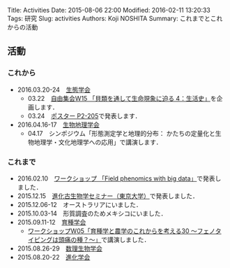 Title: Activities
Date: 2015-08-06 22:00
Modified: 2016-02-11 13:20:33
Tags: 研究
Slug: activities
Authors: Koji NOSHITA
Summary: これまでとこれからの活動

## 活動
### これから
* 2016.03.20-24　[生態学会](http://www.esj.ne.jp/meeting/63/ "第63回日本生態学会大会@仙台")
	* 03.22　[自由集会W15 「貝類を通して生命現象に迫る 4：生活史」](http://www.molluscoida.org/workshops/workshop2016esj)を企画します．
	* 03.24　[ポスター P2-205](http://www.esj.ne.jp/meeting/abst/63/poster_P2-204_.html)で発表します．
* 2016.04.16-17　[生物地理学会](http://biogeo.a.la9.jp/)
	* 04.17　シンポジウム「形態測定学と地理的分布： かたちの定量化と生物地理学・文化地理学への応用」で講演します．

### これまで
* 2016.02.10　[ワークショップ 「Field phenomics with big data」](https://sites.google.com/a/ut-biomet.org/pheno-ws/home)で発表しました．
* 2015.12.15　[進化古生物学セミナー（東京大学）](https://sites.google.com/site/todaisemipbio/)で発表しました．	
* 2015.12.06-12　オーストラリアにいました．
* 2015.10.03-14　形質調査のためメキシコにいました．
* 2015.09.11-12　[育種学会](http://www.nacos.com/jsb/06/06gaiyou.html "第128回講演会@新潟大学")
	* [ワークショップW05「育種学と農学のこれからを考える30 〜フェノタイピングは頭痛の種？〜」](https://sites.google.com/a/ut-biomet.org/jsb-2015autumn-workshop/)で講演しました．
* 2015.08.26-29　[数理生物学会](http://jsmbcjk2015.webcrow.jp/jp/index.html "2015年日本数理生物学会/日中韓数理生物学コロキウム合同大会@同志社大学")
* 2015.08.20-22　[進化学会](http://evolgen.biol.se.tmu.ac.jp/sesj2015/ "New Technologyが拓く進化学の新地平@中央大学")